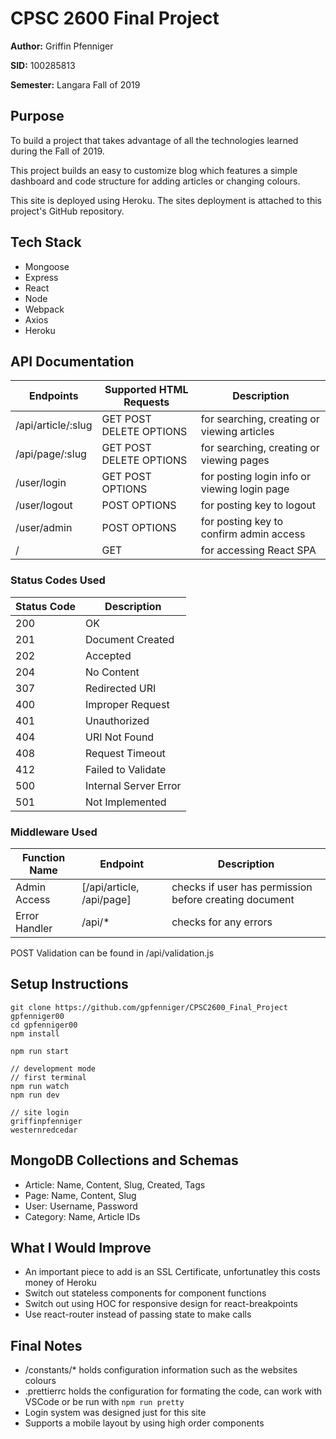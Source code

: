 # CPSC 2600 Final Project

**Author:**
Griffin Pfenniger

**SID:**
100285813

**Semester:**
Langara Fall of 2019

## Purpose

To build a project that takes advantage of all the technologies learned during the Fall of 2019.

This project builds an easy to customize blog which features a simple dashboard and code structure
for adding articles or changing colours.

This site is deployed using Heroku. The sites deployment is attached to this project's GitHub repository.

## Tech Stack

-   Mongoose
-   Express
-   React
-   Node
-   Webpack
-   Axios
-   Heroku

## API Documentation

| Endpoints          | Supported HTML Requests | Description                                  |
| ------------------ | ----------------------- | -------------------------------------------- |
| /api/article/:slug | GET POST DELETE OPTIONS | for searching, creating or viewing articles  |
| /api/page/:slug    | GET POST DELETE OPTIONS | for searching, creating or viewing pages     |
| /user/login        | GET POST OPTIONS        | for posting login info or viewing login page |
| /user/logout       | POST OPTIONS            | for posting key to logout                    |
| /user/admin        | POST OPTIONS            | for posting key to confirm admin access      |
| /                  | GET                     | for accessing React SPA                      |

### Status Codes Used

| Status Code | Description           |
| ----------- | --------------------- |
| 200         | OK                    |
| 201         | Document Created      |
| 202         | Accepted              |
| 204         | No Content            |
| 307         | Redirected URI        |
| 400         | Improper Request      |
| 401         | Unauthorized          |
| 404         | URI Not Found         |
| 408         | Request Timeout       |
| 412         | Failed to Validate    |
| 500         | Internal Server Error |
| 501         | Not Implemented       |

### Middleware Used

| Function Name | Endpoint                  | Description                                            |
| ------------- | ------------------------- | ------------------------------------------------------ |
| Admin Access  | [/api/article, /api/page] | checks if user has permission before creating document |
| Error Handler | /api/\*                   | checks for any errors                                  |

POST Validation can be found in /api/validation.js

## Setup Instructions

```
git clone https://github.com/gpfenniger/CPSC2600_Final_Project gpfenniger00
cd gpfenniger00
npm install

npm run start

// development mode
// first terminal
npm run watch
npm run dev

// site login
griffinpfenniger
westernredcedar
```

## MongoDB Collections and Schemas

-   Article: Name, Content, Slug, Created, Tags
-   Page: Name, Content, Slug
-   User: Username, Password
-   Category: Name, Article IDs

## What I Would Improve

-   An important piece to add is an SSL Certificate, unfortunatley this costs money of Heroku
-   Switch out stateless components for component functions
-   Switch out using HOC for responsive design for react-breakpoints
-   Use react-router instead of passing state to make calls

## Final Notes

-   /constants/\* holds configuration information such as the websites colours
-   .prettierrc holds the configuration for formating the code, can work with VSCode or be run with `npm run pretty`
-   Login system was designed just for this site
-   Supports a mobile layout by using high order components
